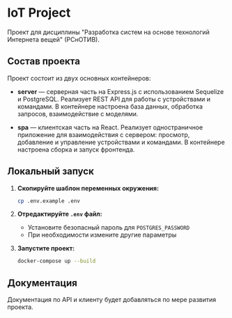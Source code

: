 # IoT Project

Проект для дисциплины "Разработка систем на основе технологий Интернета вещей" (РСнОТИВ).

## Состав проекта

Проект состоит из двух основных контейнеров:

- **server** — серверная часть на Express.js с использованием Sequelize и PostgreSQL. Реализует REST API для работы с устройствами и командами. В контейнере настроена база данных, обработка запросов, взаимодействие с моделями.

- **spa** — клиентская часть на React. Реализует одностраничное приложение для взаимодействия с сервером: просмотр, добавление и управление устройствами и командами. В контейнере настроена сборка и запуск фронтенда.

## Локальный запуск

1. **Скопируйте шаблон переменных окружения:**
   ```bash
   cp .env.example .env
   ```

2. **Отредактируйте `.env` файл:**
   - Установите безопасный пароль для `POSTGRES_PASSWORD`
   - При необходимости измените другие параметры

3. **Запустите проект:**
   ```bash
   docker-compose up --build
   ```

## Документация

Документация по API и клиенту будет добавляться по мере развития проекта.
